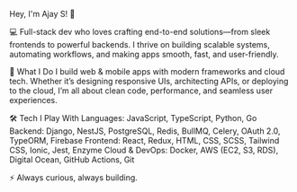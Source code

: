 Hey, I'm Ajay S! 👋

💻 Full-stack dev who loves crafting end-to-end solutions—from sleek frontends to powerful backends. I thrive on building scalable systems, automating workflows, and making apps smooth, fast, and user-friendly.

🌟 What I Do
I build web & mobile apps with modern frameworks and cloud tech. Whether it’s designing responsive UIs, architecting APIs, or deploying to the cloud, I’m all about clean code, performance, and seamless user experiences.

🛠️ Tech I Play With
Languages: JavaScript, TypeScript, Python, Go
Backend: Django, NestJS, PostgreSQL, Redis, BullMQ, Celery, OAuth 2.0, TypeORM, Firebase
Frontend: React, Redux, HTML, CSS, SCSS, Tailwind CSS, Ionic, Jest, Enzyme
Cloud & DevOps: Docker, AWS (EC2, S3, RDS), Digital Ocean, GitHub Actions, Git

⚡ Always curious, always building.
